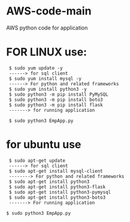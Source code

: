 # AWS-code-main
AWS python code for application
# FOR LINUX use:
     $ sudo yum update -y
     ------> for sql client
     $ sudo yum install mysql -y
     ------> For python and related frameworks
     $ sudo yum install python3 -y
     $ sudo python3 -m pip install PyMySQL
     $ sudo python3 -m pip install boto3
     $ sudo python3 -m pip install flask
     -------> for running application
     
     $ sudo python3 EmpApp.py

# for ubuntu use
     $ sudo apt-get update
     ------> for sql client
     $ sudo apt-get install mysql-client 
     --------> For python and related frameworks
     $ sudo apt-get install python3
     $ sudo apt-get install python3-flask
     $ sudo apt-get install python3-pymysql
     $ sudo apt-get install python3-boto3
     -------> For running application 

    $ sudo python3 EmpApp.py

